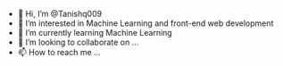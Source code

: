- 👋 Hi, I’m @Tanishq009
- 👀 I’m interested in Machine Learning and front-end web development
- 🌱 I’m currently learning Machine Learning
- 💞️ I’m looking to collaborate on ...
- 📫 How to reach me ...

<!---
Tanishq009/Tanishq009 is a ✨ special ✨ repository because its `README.md` (this file) appears on your GitHub profile.
You can click the Preview link to take a look at your changes.
--->
